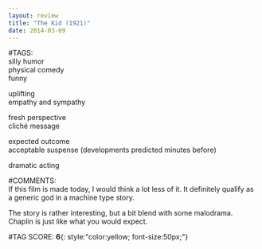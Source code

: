 ```yaml
---  
layout: review  
title: "The Kid (1921)"  
date: 2014-03-09  
---  
```

  
#TAGS:  
silly humor  
physical comedy  
funny  
  
uplifting  
empathy and sympathy  
  
fresh perspective  
cliché message  
  
expected outcome  
acceptable suspense (developments predicted minutes before)  
  
dramatic acting  
  
#COMMENTS:  
If this film is made today, I would think a lot less of it. It definitely qualify as a generic god in a machine type story.  
  
The story is rather interesting, but a bit blend with some malodrama. Chaplin is just like what you would expect.  
  
  
  
  
  
#TAG SCORE: **6**{: style:"color:yellow; font-size:50px;"}  
